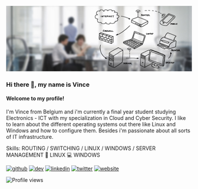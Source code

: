 ![Welcome to my profile!](https://github.com/r0615711/r0615711/blob/main/home-it-solutions-banner.jpg)

### Hi there 👋, my name is Vince
#### Welcome to my profile!

I'm Vince from Belgium and i'm currently a final year student studying Electronics - ICT with my specialization in Cloud and Cyber Security. I like to learn about the different operating systems out there like Linux and Windows and how to configure them. Besides i'm passionate about all sorts of IT infrastructure.

Skills: ROUTING / SWITCHING / LINUX / WINDOWS / SERVER MANAGEMENT
🐧 LINUX
💻 WINDOWS


[<img src='https://cdn.jsdelivr.net/npm/simple-icons@3.0.1/icons/github.svg' alt='github' height='40'>](https://github.com/r0615711)  [<img src='https://cdn.jsdelivr.net/npm/simple-icons@3.0.1/icons/dev-dot-to.svg' alt='dev' height='40'>](https://dev.to/r0615711)  [<img src='https://cdn.jsdelivr.net/npm/simple-icons@3.0.1/icons/linkedin.svg' alt='linkedin' height='40'>](https://www.linkedin.com/in/https://www.linkedin.com/in/vincedruyts//)  [<img src='https://cdn.jsdelivr.net/npm/simple-icons@3.0.1/icons/twitter.svg' alt='twitter' height='40'>](https://twitter.com/https://twitter.com/druyts_vince)  [<img src='https://cdn.jsdelivr.net/npm/simple-icons@3.0.1/icons/icloud.svg' alt='website' height='40'>](https://vincedruyts.sinners.be/)  

![Profile views](https://gpvc.arturio.dev/r0615711)  
